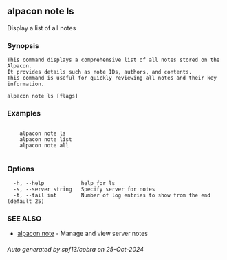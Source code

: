 ## alpacon note ls

Display a list of all notes

### Synopsis


	This command displays a comprehensive list of all notes stored on the Alpacon. 
	It provides details such as note IDs, authors, and contents. 
	This command is useful for quickly reviewing all notes and their key information. 
	

```
alpacon note ls [flags]
```

### Examples

```

	alpacon note ls
	alpacon note list
	alpacon note all
	
```

### Options

```
  -h, --help            help for ls
  -s, --server string   Specify server for notes
  -t, --tail int        Number of log entries to show from the end (default 25)
```

### SEE ALSO

* [alpacon note](alpacon_note.md)	 - Manage and view server notes

###### Auto generated by spf13/cobra on 25-Oct-2024
